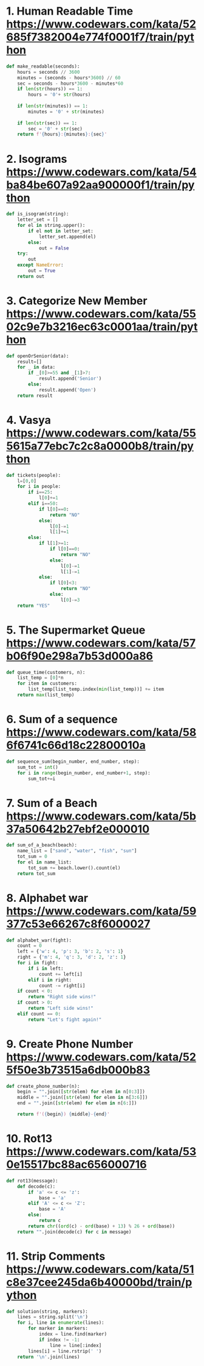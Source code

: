 # 1. Human Readable Time https://www.codewars.com/kata/52685f7382004e774f0001f7/train/python

```python
def make_readable(seconds):
    hours = seconds // 3600
    minutes = (seconds - hours*3600) // 60
    sec = seconds - hours*3600 - minutes*60
    if len(str(hours)) == 1:
        hours = '0'+ str(hours)
    
    if len(str(minutes)) == 1:
        minutes = '0' + str(minutes)
    
    if len(str(sec)) == 1:
        sec = '0' + str(sec)
    return f'{hours}:{minutes}:{sec}'
```

# 2. Isograms https://www.codewars.com/kata/54ba84be607a92aa900000f1/train/python

```python
def is_isogram(string):
    letter_set = []
    for el in string.upper():
        if el not in letter_set:
            letter_set.append(el)
        else:
            out = False
    try:
        out
    except NameError:
        out = True
    return out
```

# 3. Categorize New Member https://www.codewars.com/kata/5502c9e7b3216ec63c0001aa/train/python
```python
def openOrSenior(data):
    result=[]
    for _ in data:
        if _[0]>=55 and _[1]>7:
            result.append('Senior')
        else:
            result.append('Open')
    return result
```

# 4. Vasya https://www.codewars.com/kata/555615a77ebc7c2c8a0000b8/train/python

```python
def tickets(people):
    l=[0,0]
    for i in people:
        if i==25:
            l[0]+=1
        elif i==50:
            if l[0]==0:
                return "NO"
            else:
                l[0]-=1
                l[1]+=1
        else:
            if l[1]>=1:
                if l[0]==0:
                    return "NO"
                else:
                    l[0]-=1
                    l[1]-=1
            else:
                if l[0]<3:
                    return "NO"
                else:
                    l[0]-=3
    return "YES"
```

# 5. The Supermarket Queue https://www.codewars.com/kata/57b06f90e298a7b53d000a86
```python
def queue_time(customers, n):
    list_temp = [0]*n
    for item in customers:
        list_temp[list_temp.index(min(list_temp))] += item
    return max(list_temp)
```

# 6. Sum of a sequence https://www.codewars.com/kata/586f6741c66d18c22800010a
```python
def sequence_sum(begin_number, end_number, step):
    sum_tot = int()
    for i in range(begin_number, end_number+1, step):
        sum_tot+=i
```

# 7. Sum of a Beach https://www.codewars.com/kata/5b37a50642b27ebf2e000010
```python
def sum_of_a_beach(beach):
    name_list = ["sand", "water", "fish", "sun"]
    tot_sum = 0
    for el in name_list:
        tot_sum += beach.lower().count(el)
    return tot_sum
```


# 8. Alphabet war https://www.codewars.com/kata/59377c53e66267c8f6000027
```python
def alphabet_war(fight):
    count = 0
    left = {'w': 4, 'p': 3, 'b': 2, 's': 1}
    right = {'m': 4, 'q': 3, 'd': 2, 'z': 1}
    for i in fight:
        if i in left:
            count += left[i]
        elif i in right:
            count -= right[i]
    if count < 0:
        return "Right side wins!"
    if count > 0:
        return "Left side wins!"
    elif count == 0:
        return "Let's fight again!"
```

# 9. Create Phone Number https://www.codewars.com/kata/525f50e3b73515a6db000b83
```python
def create_phone_number(n):
    begin = "".join([str(elem) for elem in n[0:3]])
    middle = "".join([str(elem) for elem in n[3:6]])
    end = "".join([str(elem) for elem in n[6:]])

    return f'({begin}) {middle}-{end}'
```

# 10. Rot13 https://www.codewars.com/kata/530e15517bc88ac656000716 
```python
def rot13(message):
    def decode(c):
        if 'a' <= c <= 'z':
            base = 'a'
        elif 'A' <= c <= 'Z':
            base = 'A'
        else:
            return c
        return chr((ord(c) - ord(base) + 13) % 26 + ord(base))
    return "".join(decode(c) for c in message)
```

# 11. Strip Comments https://www.codewars.com/kata/51c8e37cee245da6b40000bd/train/python

```python
def solution(string, markers):
    lines = string.split('\n')
    for i, line in enumerate(lines):
        for marker in markers:
            index = line.find(marker)
            if index != -1:
                line = line[:index]
        lines[i] = line.rstrip(' ')
    return '\n'.join(lines)
```



